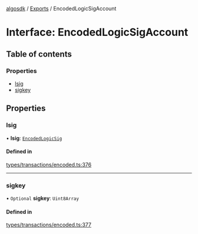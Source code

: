 [algosdk](../README.md) / [Exports](../modules.md) / EncodedLogicSigAccount

# Interface: EncodedLogicSigAccount

## Table of contents

### Properties

- [lsig](EncodedLogicSigAccount.md#lsig)
- [sigkey](EncodedLogicSigAccount.md#sigkey)

## Properties

### lsig

• **lsig**: [`EncodedLogicSig`](EncodedLogicSig.md)

#### Defined in

[types/transactions/encoded.ts:376](https://github.com/algorand/js-algorand-sdk/blob/13a5d73/src/types/transactions/encoded.ts#L376)

___

### sigkey

• `Optional` **sigkey**: `Uint8Array`

#### Defined in

[types/transactions/encoded.ts:377](https://github.com/algorand/js-algorand-sdk/blob/13a5d73/src/types/transactions/encoded.ts#L377)
